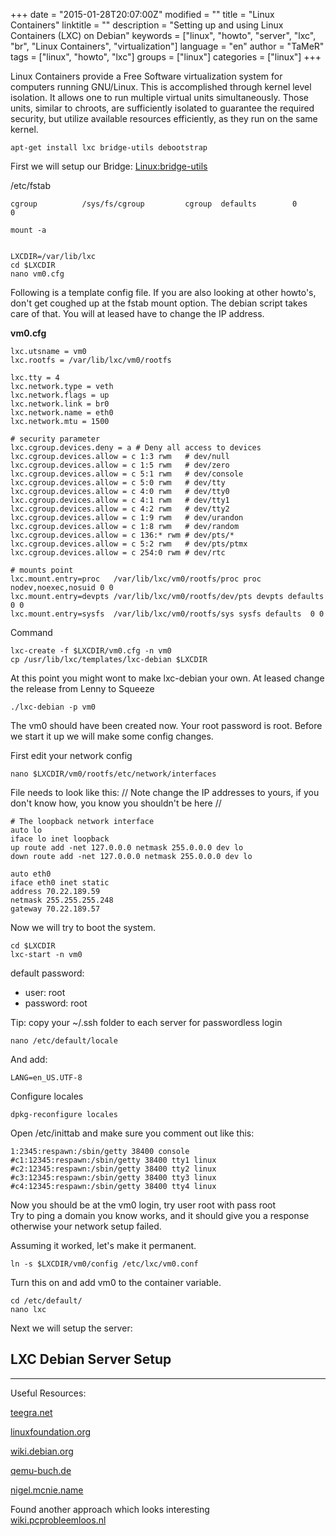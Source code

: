 +++
date = "2015-01-28T20:07:00Z"
modified = ""
title = "Linux Containers"
linktitle = ""
description = "Setting up and using Linux Containers (LXC) on Debian"
keywords = ["linux", "howto", "server", "lxc", "br", "Linux Containers", "virtualization"]
language = "en"
author = "TaMeR"
tags = ["linux", "howto", "lxc"]
groups = ["linux"]
categories = ["linux"]
+++


Linux Containers provide a Free Software virtualization system for computers running GNU/Linux. This is accomplished through kernel level isolation. It allows one to run multiple virtual units simultaneously. Those units, similar to chroots, are sufficiently isolated to guarantee the required security, but utilize available resources efficiently, as they run on the same kernel.

	apt-get install lxc bridge-utils debootstrap

First we will setup our Bridge: [Linux:bridge-utils](Bridge-Utils.html)

/etc/fstab

	cgroup          /sys/fs/cgroup         cgroup  defaults        0       0

	mount -a

	
	LXCDIR=/var/lib/lxc
	cd $LXCDIR
	nano vm0.cfg


Following is a template config file. If you are also looking at other howto's, don't get coughed up at the fstab mount option. The debian script takes care of that. You will at leased have to change the IP address.

**vm0.cfg**
	
	lxc.utsname = vm0
	lxc.rootfs = /var/lib/lxc/vm0/rootfs

	lxc.tty = 4
	lxc.network.type = veth
	lxc.network.flags = up
	lxc.network.link = br0
	lxc.network.name = eth0
	lxc.network.mtu = 1500

	# security parameter
	lxc.cgroup.devices.deny = a # Deny all access to devices
	lxc.cgroup.devices.allow = c 1:3 rwm   # dev/null
	lxc.cgroup.devices.allow = c 1:5 rwm   # dev/zero
	lxc.cgroup.devices.allow = c 5:1 rwm   # dev/console
	lxc.cgroup.devices.allow = c 5:0 rwm   # dev/tty
	lxc.cgroup.devices.allow = c 4:0 rwm   # dev/tty0
	lxc.cgroup.devices.allow = c 4:1 rwm   # dev/tty1
	lxc.cgroup.devices.allow = c 4:2 rwm   # dev/tty2
	lxc.cgroup.devices.allow = c 1:9 rwm   # dev/urandon
	lxc.cgroup.devices.allow = c 1:8 rwm   # dev/random
	lxc.cgroup.devices.allow = c 136:* rwm # dev/pts/*
	lxc.cgroup.devices.allow = c 5:2 rwm   # dev/pts/ptmx
	lxc.cgroup.devices.allow = c 254:0 rwm # dev/rtc

	# mounts point
	lxc.mount.entry=proc   /var/lib/lxc/vm0/rootfs/proc proc nodev,noexec,nosuid 0 0
	lxc.mount.entry=devpts /var/lib/lxc/vm0/rootfs/dev/pts devpts defaults 0 0
	lxc.mount.entry=sysfs  /var/lib/lxc/vm0/rootfs/sys sysfs defaults  0 0


Command
	
	lxc-create -f $LXCDIR/vm0.cfg -n vm0
	cp /usr/lib/lxc/templates/lxc-debian $LXCDIR


At this point you might wont to make lxc-debian your own. At leased change the release from Lenny to Squeeze  

	./lxc-debian -p vm0

The vm0 should have been created now. Your root password is root.
Before we start it up we will make some config changes. 

First edit your network config
	
	nano $LXCDIR/vm0/rootfs/etc/network/interfaces

File needs to look like this: // Note change the IP addresses to yours, if you don't know how, you know you shouldn't be here //
	
	# The loopback network interface
	auto lo
	iface lo inet loopback
	up route add -net 127.0.0.0 netmask 255.0.0.0 dev lo
	down route add -net 127.0.0.0 netmask 255.0.0.0 dev lo

	auto eth0
	iface eth0 inet static
	address 70.22.189.59
	netmask 255.255.255.248
	gateway 70.22.189.57


Now we will try to boot the system.
	
	cd $LXCDIR
	lxc-start -n vm0


default password:

 * user: root
 * password: root

Tip: copy your ~/.ssh folder to each server for passwordless login

	
	nano /etc/default/locale

And add:
	
	LANG=en_US.UTF-8


Configure locales

	dpkg-reconfigure locales



Open  /etc/inittab and make sure you comment out like this: 
	
	1:2345:respawn:/sbin/getty 38400 console
	#c1:12345:respawn:/sbin/getty 38400 tty1 linux
	#c2:12345:respawn:/sbin/getty 38400 tty2 linux
	#c3:12345:respawn:/sbin/getty 38400 tty3 linux
	#c4:12345:respawn:/sbin/getty 38400 tty4 linux


Now you should be at the vm0 login, try user root with pass root  
Try to ping a domain you know works, and it should give you a response otherwise your network setup failed.

Assuming it worked, let's make it permanent. 

	ln -s $LXCDIR/vm0/config /etc/lxc/vm0.conf

Turn this on and add vm0 to the container variable.

	cd /etc/default/
	nano lxc



Next we will setup the server:

LXC Debian Server Setup
----------------------


--------------------------

Useful Resources:

[teegra.net](http://lxc.teegra.net)

[linuxfoundation.org](http://www.linuxfoundation.org/collaborate/workgroups/networking)

[wiki.debian.org](http://wiki.debian.org/HighPerformanceComputing)

[qemu-buch.de](http://qemu-buch.de)

[nigel.mcnie.name](http://nigel.mcnie.name/blog/a-five-minute-guide-to-linux-containers-for-debian)

Found another approach which looks interesting  
[wiki.pcprobleemloos.nl](http://wiki.pcprobleemloos.nl/using_lxc_linux_containers_on_debian_squeeze/creating_a_lxc_virtual_machine_template)


